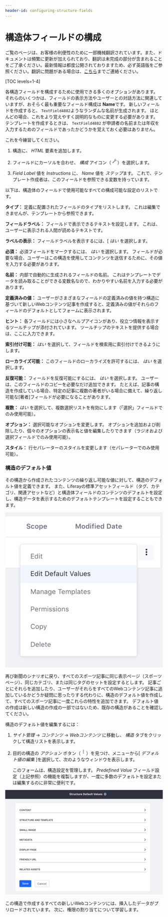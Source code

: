 ```yaml
---
header-id: configuring-structure-fields
---
```


# 構造体フィールドの構成

<p class="alert alert-info"><span class="wysiwyg-color-blue120">ご覧のページは、お客様の利便性のために一部機械翻訳されています。また、ドキュメントは頻繁に更新が加えられており、翻訳は未完成の部分が含まれることをご了承ください。最新情報は都度公開されておりますため、必ず英語版をご参照ください。翻訳に問題がある場合は、<a href="mailto:support-content-jp@liferay.com">こちら</a>までご連絡ください。</span></p>

[TOC levels=1-4]

各構造フィールドを構成するために使用できる多くのオプションがあります。 それらのいくつかは、フィールドの表示方法やユーザーとの対話方法に関連していますが、おそらく最も重要なフィールド構成は **Name**です。 新しいフィールドを作成すると、 `TextField4882`ようなランダムな名前が生成されます。 ほとんどの場合、これをより覚えやすく説明的なものに変更する必要があります。 テンプレートを作成するときは、 `TextField4882` が申請者の名前または年収を入力するためのフィールドであったかどうかを覚えておく必要はありません。

これを今練習してください。

1.  構造に、 *HTML* 要素を追加します。

2.  フィールドにカーソルを合わせ、 *構成* アイコン（![Configuration](../../../../../images/icon-wrench.png)）を選択します。

3.  *Field Label* 値を *Instructions* に、 *Name* 値を *ステップ*ます。 これで、テンプレート作成者は、このフィールドを参照できる変数を持っています。

以下は、構造体のフィールドで使用可能なすべての構成可能な設定のリストです。

**タイプ：** 定義に配置されたフィールドのタイプをリストします。 これは編集できませんが、テンプレートから参照できます。

**フィールドラベル：** フィールドで表示できるテキストを設定します。 これは、ユーザーに表示される人間が読めるテキストです。

**ラベルの表示：** フィールドラベルを表示するには、[ *はい* を選択します。

**必須：** 必須フィールドをマークするには、 *はい* を選択します。 フィールドが必要な場合、ユーザーはこの構造を使用してコンテンツを送信するために、その値を入力する必要があります。

**名前：** 内部で自動的に生成されるフィールドの名前。 これはテンプレートでデータを読み取ることができる変数名なので、わかりやすい名前を入力する必要があります。

**定義済みの値：** ユーザーがさまざまなフィールドの定義済みの値を持つ構造に基づいて新しいWebコンテンツ記事を作成すると、定義済みの値がそれらのフィールドのデフォルトとしてフォームに表示されます。

**ヒント：** 各フィールドには小さなヘルプアイコンがあり、役立つ情報を表示するツールチップが添付されています。 ツールチップのテキストを提供する場合は、ここに入力できます。

**索引付け可能：** *はい* を選択して、フィールドを検索用に索引付けできるようにします。

**ローカライズ可能：** このフィールドのローカライズを許可するには、 *はい* を選択します。

**反復可能：** フィールドを反復可能にするには、 *はい* を選択します。 ユーザーは、このフィールドのコピーを必要なだけ追加できます。 たとえば、記事の構造を作成している場合、特定の記事に複数の著者がいる場合に備えて、繰り返し可能な[著者]フィールドが必要になることがあります。

**複数：** *はい* を選択して、複数選択リストを有効にします（「選択」フィールドでのみ使用可能）。

**オプション：** 選択可能なオプションを変更します。 オプションを追加および削除したり、個々のオプションの表示名と値を編集したりできます（ラジオおよび選択フィールドでのみ使用可能）。

**スタイル：** 行セパレーターのスタイルを変更します（セパレーターでのみ使用可能）。

### 構造のデフォルト値

その構造から作成されたコンテンツの繰り返し可能な値に対して、構造のデフォルト値を定義できます。 また、Liferayの標準アセットフィールド（タグ、カテゴリ、関連アセットなど）と構造体フィールドのコンテンツのデフォルトを設定し、構造データを表示するためのデフォルトテンプレートを設定することもできます。

![図1：構造の管理インターフェースの*アクション*ボタンを使用してデフォルト値を編集できます。](../../../../../images/structure-actions.png)

再び新聞のシナリオに戻り、すべてのスポーツ記事に同じ表示ページ（スポーツページ）、同じカテゴリ、または同じタグのセットを設定するとします。 記事ごとにそれらを追加したり、ユーザーがそれらをすべてのWebコンテンツ記事に追加しているかどうか疑問に思ったりする代わりに、構造のデフォルト値を作成して、すべてのスポーツ記事に一度これらの特性を追加できます。 デフォルト値の作成は新しい構造の作成の一部ではないため、既存の構造があることを確認してください。

構造のデフォルト値を編集するには：

1.  *サイト管理* → *コンテンツ* → *Webコンテンツ* に移動し、 *構造* タブをクリックして構造リストを表示します。

2.  目的の構造の *アクション* ボタン（![Actions](../../../../../images/icon-actions.png)）を見つけ、メニューから[ *デフォルト値の編集* ]を選択して、次のようなウィンドウを表示します。

    このフォームは、構造設定を管理します。 *Predefined Value* フィールド設定（上記参照）の機能を複製しますが、一度に多数のデフォルトを設定または編集するのに非常に便利です。

![図2：構造フィールドと標準のアセットメタデータフィールドの値を定義できます。](../../../../../images/structure-default-values.png)

この構造で作成するすべての新しいWebコンテンツには、挿入したデータがプリロードされています。 次に、権限の割り当てについて学習します。
